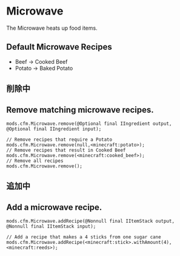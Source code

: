 # Microwave

The Microwave heats up food items.

## Default Microwave Recipes

- Beef -> Cooked Beef
- Potato -> Baked Potato

## 削除中

## Remove matching microwave recipes.

```zenscript
mods.cfm.Microwave.remove(@Optional final IIngredient output, @Optional final IIngredient input);

// Remove recipes that require a Potato
mods.cfm.Microwave.remove(null,<minecraft:potato>);
// Remove recipes that result in Cooked Beef
mods.cfm.Microwave.remove(<minecraft:cooked_beef>);
// Remove all recipes
mods.cfm.Microwave.remove();
```

## 追加中

## Add a microwave recipe.

```zenscript
mods.cfm.Microwave.addRecipe(@Nonnull final IItemStack output, @Nonnull final IItemStack input);

// Add a recipe that makes a 4 sticks from one sugar cane
mods.cfm.Microwave.addRecipe(<minecraft:stick>.withAmount(4),<minecraft:reeds>);
```
